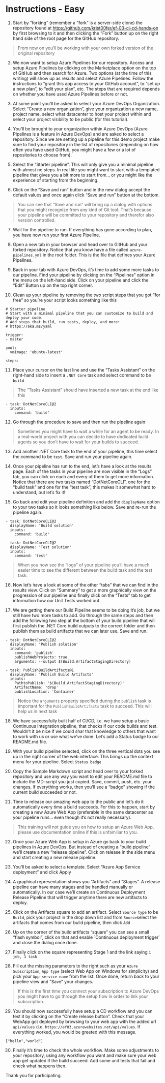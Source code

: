 # Instructions - Easy

1. Start by “forking” (remember a “fork” is a server-side clone) the repository found at https://github.com/krist00fer/ef-03-ci-cd-hands-on by first browsing to it and then clicking the “Fork” button up on the right hand side of the root page for the GitHub repository.

> From now on you’ll be working with your own forked version of the original repository

2. We now want to setup Azure Pipelines for our repository. Access and setup Azure Pipelines by clicking on the Marketplace option on the top of GitHub and then search for Azure. Two options (at the time of this writing) will show up as results and select Azure Pipelines. Follow the instructions to “grant this app access to your GitHub account”, to “set up a new plan”, to “edit your plan”, etc. The steps that are required depends on whether you have used Azure Pipelines before or not.

3. At some point you’ll be asked to select your Azure DevOps Organization. Select “Create a new organization”, give your organization a new name, project name, select what datacenter to host your project within and select your project visibility to be public (for this tutorial).

4. You’ll be brought to your organization within Azure DevOps (Azure Pipelines is a feature in Azure DevOps) and are asked to select a repository. Since we are setting up a pipeline for this demo project make sure to find your repository in the list of repositories (depending on how often you have used GitHub, you might have a few or a lot of repositories to choose from).

5. Select the “Starter pipeline”. This will only give you a minimal pipeline with almost no steps. In real life you might want to start with a templated pipeline that gives you a bit more to start from… or you might like the experience of starting from the beginning.

6. Click on the “Save and run” button and in the new dialog accept the default values and once again click “Save and run” button at the bottom.

> You can see that “Save and run” will bring up a dialog with options that you might recognize from any kind of Git tool. That’s because your pipeline will be committed to your repository and therefor also version controlled.

7. Wait for the pipeline to run. If everything has gone according to plan, you have now run your first Azure Pipeline.

8. Open a new tab in your browser and head over to GitHub and your forked repository. Notice that you know have a file called `azure-pipelines.yml` in the root folder. This is the file that defines your Azure Pipelines.

9. Back in your tab with Azure DevOps, it’s time to add some more tasks to our pipeline. Find your pipeline by clicking on the “Pipelines” option in the menu on the left-hand side. Click on your pipeline and click the “Edit” Button up on the top right corner.

10. Clean up your pipeline by removing the two script steps that you got “for free” so you’re your script looks something like this

```
# Starter pipeline
# Start with a minimal pipeline that you can customize to build and deploy your code.
# Add steps that build, run tests, deploy, and more:
# https://aka.ms/yaml

trigger:
- master

pool:
  vmImage: 'ubuntu-latest'

steps:
```

11. Place your cursor on the last line and use the “Tasks Assistant” on the right-hand side to insert a `.NET Core` task and select command to be `build`


> The “Tasks Assistant” should have inserted a new task at the end like this
```
- task: DotNetCoreCLI@2
  inputs:
    command: 'build'
```

12. Go through the procedure to save and then run the pipeline again

> Sometimes you might have to wait a while for an agent to be ready. In a real-world project with you can decide to have dedicated build agents so you don’t have to wait for your builds to succeed.

13. Add another .NET Core task to the end of your pipeline, this time select the command to be `test`. Save and run your pipeline again.

14. Once your pipeline has run to the end, let’s have a look at the results page. Each of the tasks in your pipeline are now visible in the “Logs” tab, you can click on each and every of them to get more information. Notice that there are two tasks named “DotNetCoreCLI”, one for the “build task” and one for the “test task”, this makes it somewhat hard to understand, but let’s fix it!

15. Go back and edit your pipeline definition and add the `displayName` option to your two tasks so it looks something like below. Save and re-run the pipeline again.

```
- task: DotNetCoreCLI@2
  displayName: 'Build solution'
  inputs:
    command: 'build'

- task: DotNetCoreCLI@2
  displayName: 'Test solution'
  inputs:
    command: 'test'
```

> When you now see the “logs” of your pipeline you’ll have a much easier time to see the different between the build task and the test task.


16. Now let’s have a look at some of the other “tabs” that we can find in the results view. Click on “Summary” to get a more graphically view on the progression of our pipeline and finally click on the “Tests” tab to get information how our Unit Tests worked out.


17. We are getting there our Build Pipeline seems to be doing it’s job, but we still have two more tasks to add. Go through the same steps and then add the following two step at the bottom of your build pipeline that will first publish the .NET Core build outputs to the correct folder and then publish them as build artifacts that we can later use. Save and run.

```
- task: DotNetCoreCLI@2
  displayName: 'Publish solution'
  inputs:
    command: 'publish'
    publishWebProjects: true
    arguments: --output $(Build.ArtifactStagingDirectory)

- task: PublishBuildArtifacts@1
  displayName: 'Publish Build Artifacts'
  inputs:
    PathtoPublish: '$(Build.ArtifactStagingDirectory)'
    ArtifactName: 'drop'
    publishLocation: 'Container'
```

> Notice the `arguments` property specified during the `publish` task is important for the `PublishBuildArtifacts` task to succeed. This will help us in next task

18. We have successfully built half of CI/CD, i.e. we have setup a basic Continuous Integration pipeline, that checks if our code builds and test. Wouldn’t it be nice if we could shar that knowledge to others that want to work with us or use what we’ve done. Let’s add a Status badge to our README.md file.

19. With your build pipeline selected, click on the three vertical dots you see up in the right corner of the web interface. This brings up the context menu for your pipeline. Select `Status badge`

20. Copy the Sample Markdown script and head over to your forked repository and use any way you want to edit your README.md file to include the MD-script you just copied. Save, commit, push, etc. your changes. If everything works, then you’ll see a “badge” showing if the current build succeeded or not.

21. Time to release our amazing web app to the public and let’s do it automatically every time a build succeeds. For this to happen, start by creating a new Azure Web App (preferable in the same datacenter as your pipeline runs... even though it’s not really necessary).

> This training will not guide you on how to setup an Azure Web App, please use documentation online if this is unfamiliar to you.

22. Once your Azure Web App is setup in Azure go back to your build pipelines in Azure DevOps. But instead of creating a “build pipeline” we’ll create a new “release pipeline”. Click on release in the side menu and start creating a new release pipeline.

23. You’ll be asked to select a template. Select “Azure App Service deployment” and click Apply

24. A graphical representation shows you “Artifacts” and “Stages”. A release pipeline can have many stages and be handled manually or automatically. In our case we’ll create an Continuous Deployment Release Pipeline that will trigger anytime there are new artifacts to deploy.

25. Click on the Artifacts square to add an artifact. Select `Source type` to be `Build`, pick your project in the drop down list and from `Source`select the artifacts that comes from our build pipeline, then click `Add`

26. Up on the corner of the build artifacts “square” you can see a small “flash symbol”, click on that and enable ´Continuous deployment trigger` and close the dialog once done.

27. Finally click on the square representing Stage 1 and the link saying `1 job, 1 task`

28. Fill out the missing parameters to the right such as your `Azure Subscription`, `App type` (select Web App on Windows for simplicity) and pick your `App service name` from the list. Once done, return back to your pipeline view and “Save” your changes.

> If this is the first time you connect your subscription to Azure DevOps you might have to go through the setup flow in order to link your subscription.

29. You should now successfully have setup a CD workflow and you can test it by clicking on the “Create release button”. Check that your WebApp got deployed by browsing to your web app with the added url `api/values` (i.e. `https://ef03.azurewebsites.net/api/values`. If everything worked, you would be greeted with this message.

```
["hello","world"]

```

30. Finally it’s time to check the whole workflow. Make some adjustments to your repository, using any workflow you want and make sure your web app get updated if the build succeed. Add some unit tests that fail and check what happens then.

Thank you for participating.


